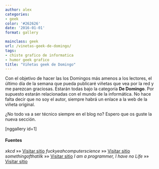 ```yaml
---
author: alex
categories:
- geek
color: '#262626'
date: '2016-01-01'
format: gallery

mainclass: geek
url: /vinetas-geek-de-domingo/
tags:
- chiste grafico de informatica
- humor geek grafico
title: "Viñetas geek de Domingo"
---
```


Con el objetivo de hacer las los Domingos más amenos a los lectores, el último día de la semana que pueda publicaré viñetas que vea por la red y me parezcan graciosas. Estarán todas bajo la categoría **De Domingo**. Por supuesto estarán relacionadas con el mundo de la informática. No hace falta decir que no soy el autor, siempre habrá un enlace a la web de la viñeta original.

¿No todo va a ser técnico siempre en el blog no? Espero que os guste la nueva sección.

[nggallery id=1]

#### Fuentes

*xkcd* »» <a href="http://xkcd.com" target="_blank">Visitar sitio</a>
*fuckyeahcomputerscience* »» <a href="http://fuckyeahcomputerscience.tumblr.com" target="_blank">Visitar sitio</a>
*somethingofthatilk* »» <a href="http://www.somethingofthatilk.com/index.php?id=502" target="_blank">Visitar sitio</a>
*I am a programmer, I have no Life* »» <a href="https://www.facebook.com/pages/I-am-ProgrammerI-have-no-life/241806149201604" target="_blank">Visitar sitio</a>
